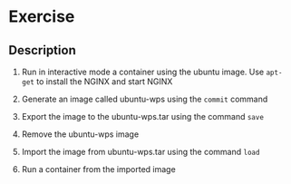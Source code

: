 # Exercise

## Description
1. Run in interactive mode a container using the ubuntu image. Use `apt-get` to install the NGINX and start NGINX

2. Generate an image called ubuntu-wps using the `commit` command

3. Export the image to the ubuntu-wps.tar using the command `save`

4. Remove the ubuntu-wps image

5. Import the image from ubuntu-wps.tar using the command `load`

6. Run a container from the imported image